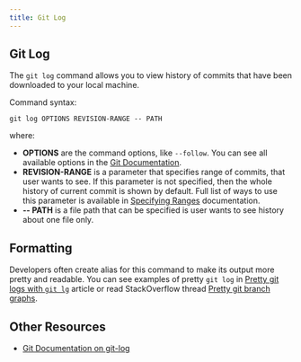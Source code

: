```yaml
---
title: Git Log
---
```

## Git Log

The `git log` command allows you to view history of commits that have been downloaded to your local machine.

Command syntax:

    git log OPTIONS REVISION-RANGE -- PATH

where:
* **OPTIONS** are the command options, like `--follow`. You can see all available options in the [Git Documentation](https://git-scm.com/docs/git-log#_options).
* **REVISION-RANGE** is a parameter that specifies range of commits, that user wants to see. If this parameter is not specified, then the whole history of current commit is shown by default. Full list of ways to use this parameter is available in [Specifying Ranges](https://git-scm.com/docs/gitrevisions) documentation.
* **-- PATH** is a file path that can be specified is user wants to see history about one file only.

## Formatting

Developers often create alias for this command to make its output more pretty and readable. You can see examples of pretty `git log` in [Pretty git logs with `git lg`](https://www.jacobtomlinson.co.uk/quick%20tip/2016/01/18/pretty-git-logs-with-git-lg/) article or read StackOverflow thread [Pretty git branch graphs](https://stackoverflow.com/questions/1057564/pretty-git-branch-graphs).

## Other Resources

* [Git Documentation on git-log](https://git-scm.com/docs/git-log)
